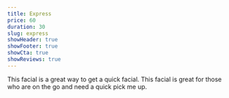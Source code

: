 ```yaml
---
title: Express
price: 60
duration: 30
slug: express
showHeader: true
showFooter: true
showCta: true
showReviews: true
---
```


This facial is a great way to get a quick facial. This facial is great for those who are on the go and need a quick pick me up.
